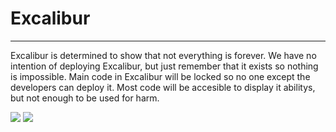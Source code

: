 # Excalibur

---

Excalibur is determined to show that not everything is forever. We have no intention of deploying Excalibur, but just remember that it exists so nothing is impossible. Main code in Excalibur will be locked so no one except the developers can deploy it. Most code will be accesible to display it abilitys, but not enough to be used for harm.

<img src="https://img.shields.io/security-headers?url=https%3A%2F%2Fgithub.com%2FFeesh09%2FExcalibur%2Ftree%2Fmain">
<img src="https://img.shields.io/hexpm/l/Apache-2.0%20license">
